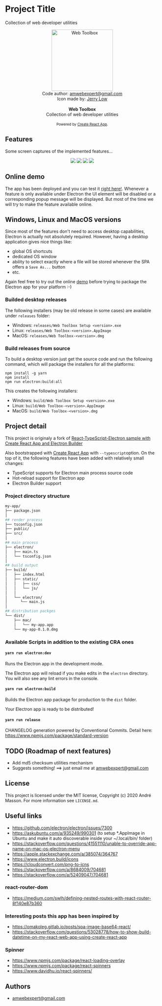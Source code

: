 # Project Title

Collection of web developer utilities

<div align="center">
  <img src="public/icon-512x512.png" width="200" alt="Web Toolbox" />
  <div>Code author: <a href="mailto:amwebexpert@gmail.com">amwebexpert@gmail.com</a></div>
  <div>Icon made by: <a href="https://therealjerrylow.com/">Jerry Low</a></div>
</div>

<br />

<div align="center"><strong>Web Toolbox</strong></div>
<div align="center">Collection of web developer utilities</div>

<br />

<div align="center">
  <sub>Powered by <a href="https://reactjs.org/docs/create-a-new-react-app.html">Create React App</a>.</sub>
</div>

## Features

Some screen captures of the implemented features...

<div align="center">
  <img src="public/screen-captures/JSONFormatter-demo.gif" />
  <img src="public/screen-captures/ImageEncoder-demo.gif" />
  <img src="public/screen-captures/RegexTester-demo.gif" />
  <img src="public/screen-captures/ImageOCR-demo.gif" />
</div>

## Online demo

The app has been deployed and you can test it [right here!](https://amwebexpert.github.io/etoolbox). Whenever a feature is only available under Electron the UI element will be disabled or a corresponding popup message will be displayed. But most of the time we will try to make the feature available online.

## Windows, Linux and MacOS versions

Since most of the features don't need to access desktop capabilities, Electron is actually not absolutely required. However, having a desktop application gives nice things like:

- global OS shortcuts
- dedicated OS window
- ability to select exactly where a file will be stored whenever the SPA offers a `Save As...` button
- etc.

Again feel free to try out the online [demo](https://amwebexpert.github.io/etoolbox/) before trying to package the Electron app for your platform :-)

### Builded desktop releases

The following installers (may be old release in some cases) are available under `releases` folder:

* Windows: `releases/Web Toolbox Setup <version>.exe`
* Linux: `releases/Web Toolbox-<version>.AppImage`
* MacOS: `releases/Web Toolbox-<version>.dmg`

### Build releases from source

To build a desktop version just get the source code and run the following command, which will package the installers for all the platforms:

    npm install -g yarn
    npm install
    npm run electron:build:all

This creates the following installers:

* Windows: `build/Web Toolbox Setup <version>.exe`
* Linux: `build/Web Toolbox-<version>.AppImage`
* MacOS: `build/Web Toolbox-<version>.dmg`


## Project detail

This project is originaly a fork of [React-TypeScript-Electron sample with Create React App and Electron Builder](https://github.com/yhirose/react-typescript-electron-sample-with-create-react-app-and-electron-builder)

Also bootstrapped with [Create React App](https://github.com/facebook/create-react-app) with `--typescript`option. On the top of it, the following features have been added with relatively small changes:

* TypeScript supports for Electron main process source code
* Hot-reload support for Electron app
* Electron Builder support

### Project directory structure

```bash
my-app/
├── package.json
│
## render process
├── tsconfig.json
├── public/
├── src/
│
## main process
├── electron/
│   ├── main.ts
│   └── tsconfig.json
│
## build output
├── build/
│   ├── index.html
│   ├── static/
│   │   ├── css/
│   │   └── js/
│   │
│   └── electron/
│      └── main.js
│
## distribution packges
└── dist/
    ├── mac/
    │   └── my-app.app
    └── my-app-0.1.0.dmg
```

### Available Scripts in addition to the existing CRA ones

#### `yarn run electron:dev`

Runs the Electron app in the development mode.

The Electron app will reload if you make edits in the `electron` directory.<br>
You will also see any lint errors in the console.

#### `yarn run electron:build`

Builds the Electron app package for production to the `dist` folder.

Your Electron app is ready to be distributed!

#### `yarn run release`

CHANGELOG generation powered by Conventional Commits. Detail here: https://www.npmjs.com/package/standard-version

## TODO (Roadmap of next features)

- Add md5 checksum utilities mechanism
- Suggests something! ==> just email me at [amwebexpert@gmail.com](mailto:amwebexpert@gmail.com)

## License

This project is licensed under the MIT license, Copyright (c) 2020 André Masson. For more information see `LICENSE.md`.

## Useful links

* https://github.com/electron/electron/issues/7300
* https://askubuntu.com/a/935249/990301 (to setup *.AppImage in Ubuntu and make it auto discoverable inside your ~/.local/bin/ folder)
* https://stackoverflow.com/questions/41551110/unable-to-override-app-name-on-mac-os-electron-menu
* https://apple.stackexchange.com/a/385074/364767
* https://www.electron.build/icons
* https://cloudconvert.com/png-to-icns
* https://stackoverflow.com/a/8684009/704681
* https://stackoverflow.com/a/52409047/704681

### react-router-dom

* https://medium.com/swlh/defining-nested-routes-with-react-router-8f140e87b360

### Interesting posts this app has been inspired by

* https://omakoleg.gitlab.io/posts/spa-image-base64-react/
* https://stackoverflow.com/questions/53028778/how-to-show-build-datetime-on-my-react-web-app-using-create-react-app


### Spinner

* https://www.npmjs.com/package/react-loading-overlay
* https://www.npmjs.com/package/react-spinners
* https://www.davidhu.io/react-spinners/


## Authors

- [amwebexpert@gmail.com](https://github.com/amwebexpert)
  